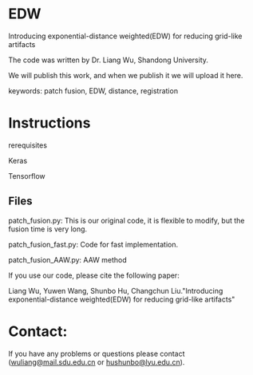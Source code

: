 # EDW
 Introducing exponential-distance weighted(EDW) for reducing grid-like artifacts
 
 The code was written by Dr. Liang Wu, Shandong University.


We will publish this work, and when we publish it we will upload it here.

keywords: patch fusion, EDW, distance, registration

# Instructions

rerequisites

Keras

Tensorflow

## Files

patch_fusion.py: This is our original code, it is flexible to modify, but the fusion time is very long.

patch_fusion_fast.py: Code for fast implementation.

patch_fusion_AAW.py: AAW method

If you use our code, please cite the following paper:

Liang Wu, Yuwen Wang, Shunbo Hu, Changchun Liu."Introducing exponential-distance weighted(EDW) for reducing grid-like artifacts"



# Contact:
If you have any problems or questions please contact (wuliang@mail.sdu.edu.cn or hushunbo@lyu.edu.cn).